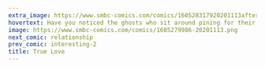 ```yaml
---
extra_image: https://www.smbc-comics.com/comics/160528317920201113after.png
hovertext: Have you noticed the ghosts who sit around pining for their true loves are always under the age of 25?
image: https://www.smbc-comics.com/comics/1605279986-20201113.png
next_comic: relationship
prev_comic: interesting-2
title: True Love
---
```


